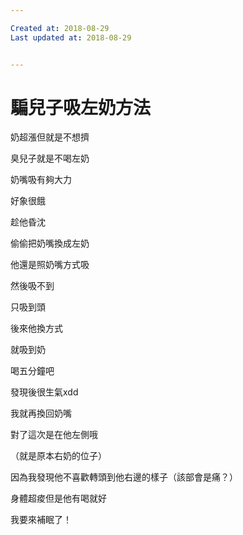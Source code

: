 ```yaml
---

Created at: 2018-08-29
Last updated at: 2018-08-29


---
```


# 騙兒子吸左奶方法


奶超漲但就是不想擠

臭兒子就是不喝左奶

奶嘴吸有夠大力

好象很餓

趁他昏沈

偷偷把奶嘴換成左奶

他還是照奶嘴方式吸

然後吸不到

只吸到頭

後來他換方式

就吸到奶

喝五分鐘吧

發現後很生氣xdd

我就再換回奶嘴

對了這次是在他左側哦

（就是原本右奶的位子）

因為我發現他不喜歡轉頭到他右邊的樣子（該部會是痛？）

身體超痠但是他有喝就好

我要來補眠了！

